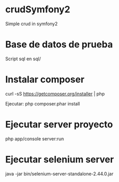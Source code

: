 # crudSymfony2
Simple crud in symfony2

# Base de datos de prueba
Script sql en sql/

# Instalar composer
curl -sS https://getcomposer.org/installer | php

Ejecutar:
php composer.phar install

# Ejecutar server proyecto
php app/console server:run

# Ejecutar selenium server
java -jar bin/selenium-server-standalone-2.44.0.jar
